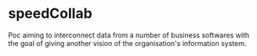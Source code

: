 # speedCollab
Poc aiming to interconnect data from a number of business softwares with the goal of giving another vision of the organisation's information system.
